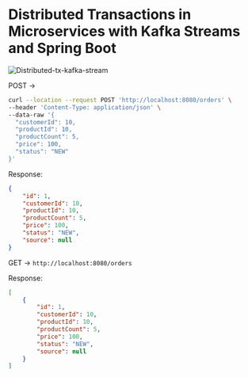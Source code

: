 # Distributed Transactions in Microservices with Kafka Streams and Spring Boot

![Distributed-tx-kafka-stream](https://user-images.githubusercontent.com/54174687/178996878-5120b54f-f57b-4543-93d4-efe607d4480a.jpg)

POST ->

```sh
curl --location --request POST 'http://localhost:8080/orders' \
--header 'Content-Type: application/json' \
--data-raw '{
  "customerId": 10,
  "productId": 10,
  "productCount": 5,
  "price": 100,
  "status": "NEW"
}'
```

Response:

```json
{
    "id": 1,
    "customerId": 10,
    "productId": 10,
    "productCount": 5,
    "price": 100,
    "status": "NEW",
    "source": null
}
```

GET -> `http://localhost:8080/orders`

Response:

```json
[
    {
        "id": 1,
        "customerId": 10,
        "productId": 10,
        "productCount": 5,
        "price": 100,
        "status": "NEW",
        "source": null
    }
]
```

